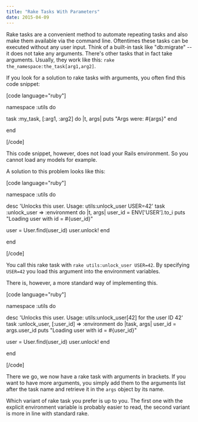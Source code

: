 ```yaml
---
title: "Rake Tasks With Parameters"
date: 2015-04-09
---
```


Rake tasks are a convenient method to automate repeating tasks and also make them available via the command line. Oftentimes these tasks can be executed without any user input. Think of a built-in task like "db:migrate" -- it does not take any arguments. There's other tasks that in fact take arguments. Usually, they work like this: `rake the_namespace:the_task[arg1,arg2]`.

If you look for a solution to rake tasks with arguments, you often find this code snippet:

\[code language="ruby"\]

namespace :utils do

task :my\_task, \[:arg1, :arg2\] do |t, args| puts "Args were: #{args}" end

end

\[/code\]

This code snippet, however, does not load your Rails environment. So you cannot load any models for example.

A solution to this problem looks like this:

\[code language="ruby"\]

namespace :utils do

desc 'Unlocks this user. Usage: utils:unlock\_user USER=42' task :unlock\_user => :environment do |t, args| user\_id = ENV\['USER'\].to\_i puts "Loading user with id = #{user\_id}"

user = User.find(user\_id) user.unlock! end

end

\[/code\]

You call this rake task with `rake utils:unlock_user USER=42`. By specifying `USER=42` you load this argument into the environment variables.

There is, however, a more standard way of implementing this.

\[code language="ruby"\]

namespace :utils do

desc 'Unlocks this user. Usage: utils:unlock\_user\[42\] for the user ID 42' task :unlock\_user, \[:user\_id\] => :environment do |task, args| user\_id = args.user\_id puts "Loading user with id = #{user\_id}"

user = User.find(user\_id) user.unlock! end

end

\[/code\]

There we go, we now have a rake task with arguments in brackets. If you want to have more arguments, you simply add them to the arguments list after the task name and retrieve it in the `args` object by its name.

Which variant of rake task you prefer is up to you. The first one with the explicit environment variable is probably easier to read, the second variant is more in line with standard rake.
